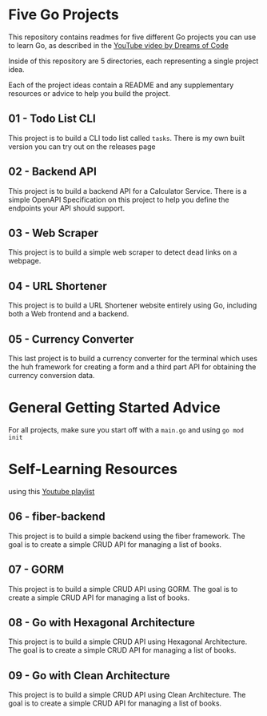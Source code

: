 # Five Go Projects

This repository contains readmes for five different Go projects you can use to learn Go, as
described in the [YouTube video by Dreams of Code](https://youtu.be/gXmznGEW9vo)

Inside of this repository are 5 directories, each representing a single project idea.

Each of the project ideas contain a README and any supplementary resources or advice to help you build
the project.

## 01 - Todo List CLI

This project is to build a CLI todo list called `tasks`. There is my own built version you can try out
on the releases page

## 02 - Backend API

This project is to build a backend API for a Calculator Service. There is a simple OpenAPI Specification on this
project to help you define the endpoints your API should support.

## 03 - Web Scraper

This project is to build a simple web scraper to detect dead links on a webpage.

## 04 - URL Shortener

This project is to build a URL Shortener website entirely using Go, including both a Web frontend and a backend.

## 05 - Currency Converter

This last project is to build a currency converter for the terminal which uses the huh framework for creating a form and a third part API for obtaining the currency conversion data.


# General Getting Started Advice

For all projects, make sure you start off with a `main.go` and using `go mod init`


# Self-Learning Resources
using this [Youtube playlist](https://www.youtube.com/playlist?list=PLwZ0y9k-cYXAJESl_kMGMQtXaSYpRV5U2)

## 06 - fiber-backend

This project is to build a simple backend using the fiber framework. The goal is to create a simple CRUD API for managing a list of books.

## 07 - GORM

This project is to build a simple CRUD API using GORM. The goal is to create a simple CRUD API for managing a list of books.

## 08 - Go with Hexagonal Architecture

This project is to build a simple CRUD API using Hexagonal Architecture. The goal is to create a simple CRUD API for managing a list of books.

## 09 - Go with Clean Architecture

This project is to build a simple CRUD API using Clean Architecture. The goal is to create a simple CRUD API for managing a list of books.